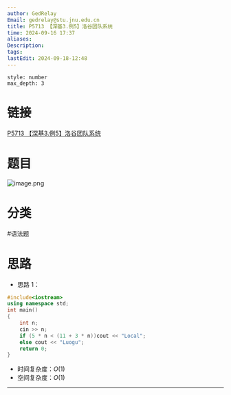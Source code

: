 ```yaml
---
author: GedRelay
Email: gedrelay@stu.jnu.edu.cn
title: P5713 【深基3.例5】洛谷团队系统
time: 2024-09-16 17:37
aliases: 
Description: 
tags: 
lastEdit: 2024-09-18-12:48
---
```


```toc
style: number
max_depth: 3
```

# 链接
[P5713 【深基3.例5】洛谷团队系统](https://www.luogu.com.cn/problem/P5713) 

# 题目
![image.png](https://ged-pic-bed.oss-cn-guangzhou.aliyuncs.com/img/202409161737522.png)


# 分类
#语法题 

# 思路
- 思路 1：


```cpp
#include<iostream>
using namespace std;
int main()
{
	int n;
	cin >> n;
	if (5 * n < (11 + 3 * n))cout << "Local";
	else cout << "Luogu";
	return 0;
}
```


- 时间复杂度：${O\left( 1 \right)  }$ 
- 空间复杂度：${O\left( 1 \right)  }$ 


---

